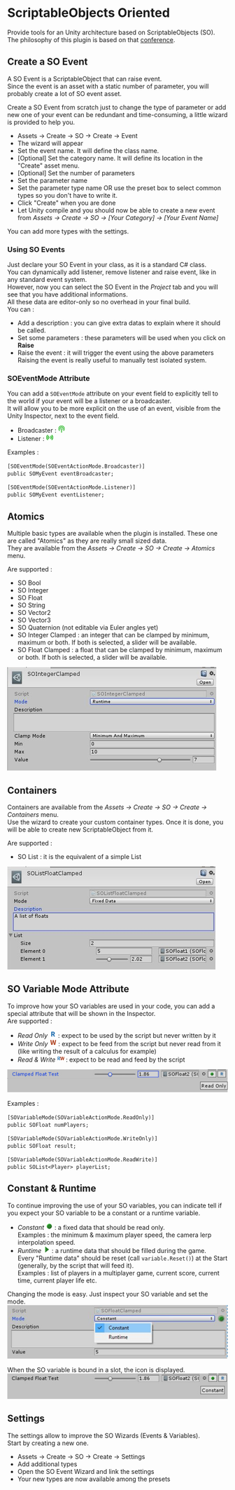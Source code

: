 # ScriptableObjects Oriented

Provide tools for an Unity architecture based on ScriptableObjects (SO).<br>
The philosophy of this plugin is based on that [conference](https://www.youtube.com/watch?v=raQ3iHhE_Kk).

## Create a SO Event
A SO Event is a ScriptableObject that can raise event.<br>
Since the event is an asset with a static number of parameter, you will probably create a lot of SO event asset.

Create a SO Event from scratch just to change the type of parameter or add new one of your event can be redundant and time-consuming, a little wizard is provided to help you.

- Assets -> Create -> SO -> Create -> Event
- The wizard will appear
- Set the event name. It will define the class name.
- [Optional] Set the category name. It will define its location in the "Create" asset menu.
- [Optional] Set the number of parameters
- Set the parameter name
- Set the parameter type name OR use the preset box to select common types so you don't have to write it.
- Click "Create" when you are done
- Let Unity compile and you should now be able to create a new event from *Assets -> Create -> SO -> [Your Category] -> [Your Event Name]*

You can add more types with the settings.

### Using SO Events

Just declare your SO Event in your class, as it is a standard C# class.<br>
You can dynamically add listener, remove listener and raise event, like in any standard event system.<br>
However, now you can select the SO Event in the *Project* tab and you will see that you have additional informations.<br>
All these data are editor-only so no overhead in your final build.<br>
You can :
- Add a description : you can give extra datas to explain where it should be called.
- Set some parameters : these parameters will be used when you click on **Raise**
- Raise the event : it will trigger the event using the above parameters
Raising the event is really useful to manually test isolated system.

### SOEventMode Attribute

You can add a `SOEventMode` attribute on your event field to explicitly tell to the world if your event will be a listener or a broadcaster.<br>
It will allow you to be more explicit on the use of an event, visible from the Unity Inspector, next to the event field.
- Broadcaster : ![Broadcaster icon](Editor/Resources/IconBroadcaster.png)
- Listener : ![Listener icon](Editor/Resources/IconListener.png)

Examples :

`[SOEventMode(SOEventActionMode.Broadcaster)]`<br>
`public SOMyEvent eventBroadcaster;`

`[SOEventMode(SOEventActionMode.Listener)]`<br>
`public SOMyEvent eventListener;`


## Atomics

Multiple basic types are available when the plugin is installed. These one are called "Atomics" as they are really small sized data.<br>
They are available from the *Assets -> Create -> SO -> Create -> Atomics* menu.<br>

Are supported :
- SO Bool
- SO Integer
- SO Float
- SO String
- SO Vector2
- SO Vector3
- SO Quaternion (not editable via Euler angles yet)
- SO Integer Clamped : an integer that can be clamped by minimum, maximum or both. If both is selected, a slider will be available.
- SO Float Clamped : a float that can be clamped by minimum, maximum or both. If both is selected, a slider will be available.

![SO Integer Clamped Example](Medias~/ExSOIntegerClamped01.jpg)

## Containers

Containers are available from the *Assets -> Create -> SO -> Create -> Containers* menu.<br>
Use the wizard to create your custom container types. Once it is done, you will be able to create new ScriptableObject from it.<br>

Are supported :
- SO List : it is the equivalent of a simple List

![SO List Float Clamped Example](Medias~/ExSOListFloatClamped01.jpg)


## SO Variable Mode Attribute
To improve how your SO variables are used in your code, you can add a special attribute that will be shown in the Inspector.<br>
Are supported :
- *Read Only* ![Read Only Icon](Editor/Resources/IconRead.png) : expect to be used by the script but never written by it
- *Write Only* ![Write Only Icon](Editor/Resources/IconWrite.png) : expect to be feed from the script but never read from it (like writing the result of a calculus for example)
- *Read & Write* ![Read Write Icon](Editor/Resources/IconReadWrite.png) : expect to be read and feed by the script

![Example of SO variable mode attribute](Medias~/ExSOFloatClamped01.jpg)

Examples :

`[SOVariableMode(SOVariableActionMode.ReadOnly)]`<br>
`public SOFloat numPlayers;`

`[SOVariableMode(SOVariableActionMode.WriteOnly)]`<br>
`public SOFloat result;`

`[SOVariableMode(SOVariableActionMode.ReadWrite)]`<br>
`public SOList<Player> playerList;`

## Constant & Runtime
To continue improving the use of your SO variables, you can indicate tell if you expect your SO variable to be a constant or a runtime variable.
- *Constant* ![Constant Icon](Editor/Resources/IconConstant.png) : a fixed data that should be read only.<br>
	Examples : the minimum & maximum player speed, the camera lerp interpolation speed.
- *Runtime* ![Runtime Icon](Editor/Resources/IconRuntime.png) : a runtime data that should be filled during the game.<br>
	Every "Runtime data" should be reset (call `variable.Reset()`) at the Start (generally, by the script that will feed it).<br>
	Examples : list of players in a multiplayer game, current score, current time, current player life etc.
	
Changing the mode is easy. Just inspect your SO variable and set the mode.
![Changing SO variable mode](Medias~/ExSOVariableMode01.jpg)

When the SO variable is bound in a slot, the icon is displayed.
![See SO variable mode](Medias~/ExSOVariableDataMode01.jpg)


## Settings
The settings allow to improve the SO Wizards (Events & Variables).<br>
Start by creating a new one.
- Assets -> Create -> SO -> Create -> Settings
- Add additional types
- Open the SO Event Wizard and link the settings
- Your new types are now available among the presets